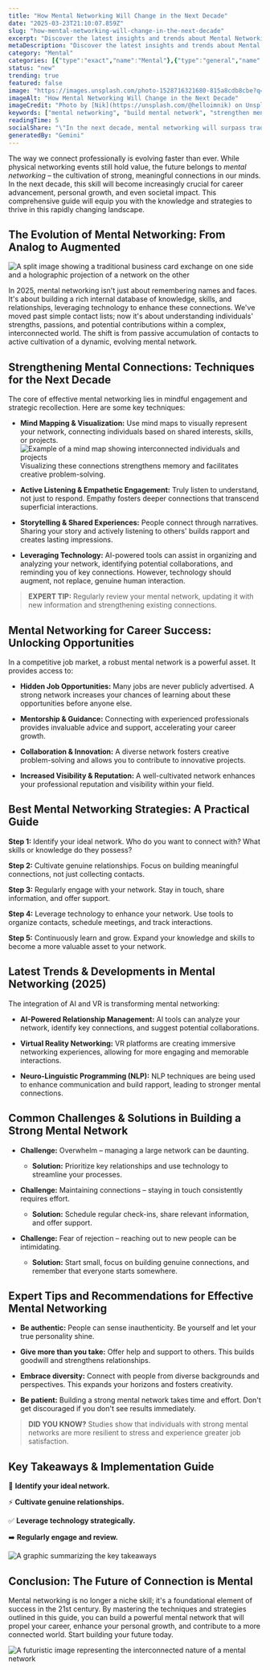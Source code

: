 ```yaml
---
title: "How Mental Networking Will Change in the Next Decade"
date: "2025-03-23T21:10:07.859Z"
slug: "how-mental-networking-will-change-in-the-next-decade"
excerpt: "Discover the latest insights and trends about Mental Networking. This comprehensive guide covers everything you need to know about Mental Networking in 2025."
metaDescription: "Discover the latest insights and trends about Mental Networking. This comprehensive guide covers everything you need to know about Mental Networking in 202..."
category: "Mental"
categories: [{"type":"exact","name":"Mental"},{"type":"general","name":"Social Sciences"},{"type":"medium","name":"Organizational Psychology"},{"type":"specific","name":"Team Dynamics"},{"type":"niche","name":"Conflict Resolution"}]
status: "new"
trending: true
featured: false
image: "https://images.unsplash.com/photo-1528716321680-815a8cdb8cbe?q=85&w=1200&fit=max&fm=webp&auto=compress"
imageAlt: "How Mental Networking Will Change in the Next Decade"
imageCredit: "Photo by [Nik](https://unsplash.com/@helloimnik) on Unsplash"
keywords: ["mental networking", "build mental network", "strengthen mental connections", "improve mental networking skills", "mental networking techniques", "how to network mentally", "benefits of mental networking", "mental networking for career success", "best mental networking strategies", "mental networking courses"]
readingTime: 5
socialShare: "\"In the next decade, mental networking will surpass traditional networking, becoming the key to unlocking opportunities and achieving success.  Are you ready to build your mental network?\""
generatedBy: "Gemini"
---
```




The way we connect professionally is evolving faster than ever.  While physical networking events still hold value, the future belongs to *mental networking* – the cultivation of strong, meaningful connections in our minds.  In the next decade, this skill will become increasingly crucial for career advancement, personal growth, and even societal impact. This comprehensive guide will equip you with the knowledge and strategies to thrive in this rapidly changing landscape.

## The Evolution of Mental Networking: From Analog to Augmented

![A split image showing a traditional business card exchange on one side and a holographic projection of a network on the other](https://images.unsplash.com/photo-1502139214982-d0ad755818d8?q=85&w=1200&fit=max&fm=webp&auto=compress)

In 2025, mental networking isn't just about remembering names and faces. It's about building a rich internal database of knowledge, skills, and relationships, leveraging technology to enhance these connections.  We've moved past simple contact lists; now it's about understanding individuals' strengths, passions, and potential contributions within a complex, interconnected world.  The shift is from passive accumulation of contacts to active cultivation of a dynamic, evolving mental network.

##  Strengthening Mental Connections: Techniques for the Next Decade

The core of effective mental networking lies in mindful engagement and strategic recollection.  Here are some key techniques:

* **Mind Mapping & Visualization:**  Use mind maps to visually represent your network, connecting individuals based on shared interests, skills, or projects.  ![Example of a mind map showing interconnected individuals and projects](https://images.unsplash.com/photo-1528716321680-815a8cdb8cbe?q=85&w=1200&fit=max&fm=webp&auto=compress)  Visualizing these connections strengthens memory and facilitates creative problem-solving.

* **Active Listening & Empathetic Engagement:**  Truly listen to understand, not just to respond.  Empathy fosters deeper connections that transcend superficial interactions.

* **Storytelling & Shared Experiences:**  People connect through narratives.  Sharing your story and actively listening to others' builds rapport and creates lasting impressions.

* **Leveraging Technology:**  AI-powered tools can assist in organizing and analyzing your network, identifying potential collaborations, and reminding you of key connections.  However, technology should augment, not replace, genuine human interaction.

> **EXPERT TIP:**  Regularly review your mental network, updating it with new information and strengthening existing connections.

##  Mental Networking for Career Success:  Unlocking Opportunities

In a competitive job market, a robust mental network is a powerful asset.  It provides access to:

* **Hidden Job Opportunities:**  Many jobs are never publicly advertised.  A strong network increases your chances of learning about these opportunities before anyone else.

* **Mentorship & Guidance:**  Connecting with experienced professionals provides invaluable advice and support, accelerating your career growth.

* **Collaboration & Innovation:**  A diverse network fosters creative problem-solving and allows you to contribute to innovative projects.

* **Increased Visibility & Reputation:**  A well-cultivated network enhances your professional reputation and visibility within your field.

##  Best Mental Networking Strategies:  A Practical Guide

**Step 1:** Identify your ideal network. Who do you want to connect with?  What skills or knowledge do they possess?

**Step 2:**  Cultivate genuine relationships. Focus on building meaningful connections, not just collecting contacts.

**Step 3:**  Regularly engage with your network.  Stay in touch, share information, and offer support.

**Step 4:**  Leverage technology to enhance your network. Use tools to organize contacts, schedule meetings, and track interactions.

**Step 5:**  Continuously learn and grow.  Expand your knowledge and skills to become a more valuable asset to your network.

##  Latest Trends & Developments in Mental Networking (2025)

The integration of AI and VR is transforming mental networking:

* **AI-Powered Relationship Management:**  AI tools can analyze your network, identify key connections, and suggest potential collaborations.

* **Virtual Reality Networking:**  VR platforms are creating immersive networking experiences, allowing for more engaging and memorable interactions.

* **Neuro-Linguistic Programming (NLP):**  NLP techniques are being used to enhance communication and build rapport, leading to stronger mental connections.

##  Common Challenges & Solutions in Building a Strong Mental Network

* **Challenge:**  Overwhelm – managing a large network can be daunting.
    * **Solution:**  Prioritize key relationships and use technology to streamline your processes.

* **Challenge:**  Maintaining connections – staying in touch consistently requires effort.
    * **Solution:**  Schedule regular check-ins, share relevant information, and offer support.

* **Challenge:**  Fear of rejection – reaching out to new people can be intimidating.
    * **Solution:**  Start small, focus on building genuine connections, and remember that everyone starts somewhere.

##  Expert Tips and Recommendations for Effective Mental Networking

* **Be authentic:**  People can sense inauthenticity.  Be yourself and let your true personality shine.

* **Give more than you take:**  Offer help and support to others.  This builds goodwill and strengthens relationships.

* **Embrace diversity:**  Connect with people from diverse backgrounds and perspectives.  This expands your horizons and fosters creativity.

* **Be patient:**  Building a strong mental network takes time and effort.  Don't get discouraged if you don't see results immediately.

> **DID YOU KNOW?** Studies show that individuals with strong mental networks are more resilient to stress and experience greater job satisfaction.

##  Key Takeaways & Implementation Guide

🔑 **Identify your ideal network.**

⚡ **Cultivate genuine relationships.**

✅ **Leverage technology strategically.**

➡️ **Regularly engage and review.**

![A graphic summarizing the key takeaways](https://images.unsplash.com/photo-1496449903678-68ddcb189a24?q=85&w=1200&fit=max&fm=webp&auto=compress)

##  Conclusion:  The Future of Connection is Mental

Mental networking is no longer a niche skill; it's a foundational element of success in the 21st century.  By mastering the techniques and strategies outlined in this guide, you can build a powerful mental network that will propel your career, enhance your personal growth, and contribute to a more connected world.  Start building your future today.

![A futuristic image representing the interconnected nature of a mental network](https://images.unsplash.com/photo-1520110120835-c96534a4c984?q=85&w=1200&fit=max&fm=webp&auto=compress)

